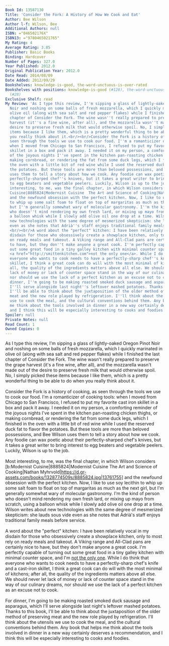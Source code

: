 ```yaml
---
Book Id: 13587130
Title: 'Consider the Fork: A History of How We Cook and Eat'
Author: Bee Wilson
Author l-f: Wilson, Bee
Additional Authors: null
ISBN: ="046502176X"
ISBN13: ="9780465021765"
My Rating: 4
Average Rating: 3.85
Publisher: Basic Books
Binding: Hardcover
Number of Pages: 327.0
Year Published: 2012.0
Original Publication Year: 2012.0
Date Read: 2014/08/09
Date Added: 2012/09/29
Bookshelves: knowledge-is-good, the-word-unctuous-is-over-rated
Bookshelves with positions: knowledge-is-good (#128), the-word-unctuous-is-over-rated
  (#28)
Exclusive Shelf: read
My Review: 'As I type this review, I''m sipping a glass of lightly-oaked Oregon Pinot
  Noir and noshing on some balls of fresh mozzarella, which I quickly marinated in
  olive oil (along with sea salt and red pepper flakes) while I finished the last
  chapter of Consider the Fork. The wine wasn''t really prepared to preserve the grape
  harvest (it''s a fine wine, after all), and the mozzarella wasn''t made out of the
  desire to preserve fresh milk that would otherwise spoil. No, I simply picked these
  items because I like them, which is a pretty wonderful thing to be able to do when
  you really think about it.<br/><br/>Consider the Fork is a history of cooking, as
  seen through the tools we use to cook our food. I''m a romanticizer of cooking tools:
  when I moved from Chicago to San Francisco, I refused to put my favorite cast iron
  skillet in a box and pack it away. I needed it on my person, a comforting reminder
  of the joyous nights I''ve spent in the kitchen pan-roasting chicken thighs, or
  making cornbread, or rendering the fat from some duck legs, which I finished in
  the oven with a little bit of red wine while I used the reserved duck fat to flavor
  the potatoes. But these tools are more than beloved possessions, and Bee Wilson
  uses them to tell a story about how we cook. Any foodie can wax poetic about their
  perfectly-sharped chef''s knives, but it takes a great writer to bring interest
  to egg beaters and vegetable peelers. Luckily, Wilson is up to the job.<br/><br/>Most
  interesting, to me, was the final chapter, in which Wilson considers [b:Modernist
  Cuisine|8885824|Modernist Cuisine  The Art and Science of Cooking|Nathan Myhrvold|https://d.gr-assets.com/books/1328774509s/8885824.jpg|13761755]
  and the newfound obsession with the perfect kitchen. Now, I like to use soy lecithin
  to whip up some salt foam to float on top of margaritas as much as the next girl,
  but I''m generally somewhat wary of molecular gastronomy. I''m the kind of person
  who doesn''t mind rendering my own fresh lard, or mixing up mayo from scratch, using
  a balloon whisk while I slowly add olive oil one drop at a time. Wilson writes about
  new technologies with the same degree of mesmerized skepticism: she lauds sous vide
  even as she notes that Adrià''s staff enjoys traditional family meals before service.
  <br/><br/>A word about the "perfect" kitchen: I have been relatively vocal in my
  disdain for those who obsessively create a showplace kitchen, only to most rely
  on ready meals and takeout. A Viking range and All-Clad pans are certainly nice
  to have, but they don''t make anyone a great cook. I''m perfectly capable of turning
  out some great food in a tiny galley kitchen with minimal counter space, and I''m
  <a href="http://smittenkitchen.com">not the only one</a>. While I do think that
  everyone who wants to cook needs to have a perfectly-sharp chef''s knife and a cast-iron
  skillet, I think a great cook can do will with the most minimal of kitchens; after
  all, the quality of the ingredients matters above all else. We should never let
  lack of money or lack of counter space stand in the way of our culinary dreams,
  nor should we use the lack of a perfect kitchen as an excuse not to cook.<br/><br/>For
  dinner, I''m going to be making roasted smoked duck sausage and asparagus, which
  I''ll serve alongside last night''s leftover mashed potatoes. Thanks to this book,
  I''ll be able to think about the juxtaposition of the older method of preserving
  meat and the new role played by refrigeration. I''ll think about the utensils we
  use to cook the meal, and the cultural conventions behind them. Any book that helps
  me think about the tools involved in dinner in a new way certainly deserves a recommendation,
  and I think this will be especially interesting to cooks and foodies.'
Spoiler: null
Private Notes: null
Read Count: 1
Owned Copies: 0
---
```


As I type this review, I'm sipping a glass of lightly-oaked Oregon Pinot Noir and noshing on some balls of fresh mozzarella, which I quickly marinated in olive oil (along with sea salt and red pepper flakes) while I finished the last chapter of Consider the Fork. The wine wasn't really prepared to preserve the grape harvest (it's a fine wine, after all), and the mozzarella wasn't made out of the desire to preserve fresh milk that would otherwise spoil. No, I simply picked these items because I like them, which is a pretty wonderful thing to be able to do when you really think about it.<br/><br/>Consider the Fork is a history of cooking, as seen through the tools we use to cook our food. I'm a romanticizer of cooking tools: when I moved from Chicago to San Francisco, I refused to put my favorite cast iron skillet in a box and pack it away. I needed it on my person, a comforting reminder of the joyous nights I've spent in the kitchen pan-roasting chicken thighs, or making cornbread, or rendering the fat from some duck legs, which I finished in the oven with a little bit of red wine while I used the reserved duck fat to flavor the potatoes. But these tools are more than beloved possessions, and Bee Wilson uses them to tell a story about how we cook. Any foodie can wax poetic about their perfectly-sharped chef's knives, but it takes a great writer to bring interest to egg beaters and vegetable peelers. Luckily, Wilson is up to the job.<br/><br/>Most interesting, to me, was the final chapter, in which Wilson considers [b:Modernist Cuisine|8885824|Modernist Cuisine  The Art and Science of Cooking|Nathan Myhrvold|https://d.gr-assets.com/books/1328774509s/8885824.jpg|13761755] and the newfound obsession with the perfect kitchen. Now, I like to use soy lecithin to whip up some salt foam to float on top of margaritas as much as the next girl, but I'm generally somewhat wary of molecular gastronomy. I'm the kind of person who doesn't mind rendering my own fresh lard, or mixing up mayo from scratch, using a balloon whisk while I slowly add olive oil one drop at a time. Wilson writes about new technologies with the same degree of mesmerized skepticism: she lauds sous vide even as she notes that Adrià's staff enjoys traditional family meals before service. <br/><br/>A word about the "perfect" kitchen: I have been relatively vocal in my disdain for those who obsessively create a showplace kitchen, only to most rely on ready meals and takeout. A Viking range and All-Clad pans are certainly nice to have, but they don't make anyone a great cook. I'm perfectly capable of turning out some great food in a tiny galley kitchen with minimal counter space, and I'm <a href="http://smittenkitchen.com">not the only one</a>. While I do think that everyone who wants to cook needs to have a perfectly-sharp chef's knife and a cast-iron skillet, I think a great cook can do will with the most minimal of kitchens; after all, the quality of the ingredients matters above all else. We should never let lack of money or lack of counter space stand in the way of our culinary dreams, nor should we use the lack of a perfect kitchen as an excuse not to cook.<br/><br/>For dinner, I'm going to be making roasted smoked duck sausage and asparagus, which I'll serve alongside last night's leftover mashed potatoes. Thanks to this book, I'll be able to think about the juxtaposition of the older method of preserving meat and the new role played by refrigeration. I'll think about the utensils we use to cook the meal, and the cultural conventions behind them. Any book that helps me think about the tools involved in dinner in a new way certainly deserves a recommendation, and I think this will be especially interesting to cooks and foodies.